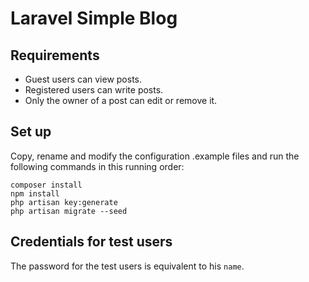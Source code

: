# Laravel Simple Blog

## Requirements
- Guest users can view posts.
- Registered users can write posts.
- Only the owner of a post can edit or remove it. 

## Set up
Copy, rename and modify the configuration .example files and run the following commands in this running order:

```
composer install
npm install
php artisan key:generate
php artisan migrate --seed
```

## Credentials for test users
The password for the test users is equivalent to his `name`.